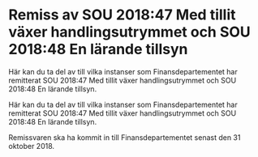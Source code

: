 # Remiss av SOU 2018:47 Med tillit växer handlingsutrymmet och SOU 2018:48 En lärande tillsyn

Här kan du ta del av till vilka instanser som Finansdepartementet har remitterat SOU 2018:47 Med tillit växer handlingsutrymmet och SOU 2018:48 En lärande tillsyn.

Här kan du ta del av till vilka instanser som Finansdepartementet har remitterat SOU 2018:47 Med tillit växer handlingsutrymmet och SOU 2018:48 En lärande tillsyn.

Remissvaren ska ha kommit in till Finansdepartementet senast den 31 oktober 2018.
